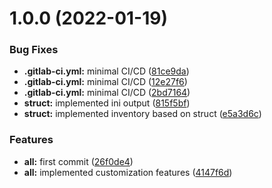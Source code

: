 # 1.0.0 (2022-01-19)


### Bug Fixes

* **.gitlab-ci.yml:** minimal CI/CD ([81ce9da](https://git.kqi.it/gitops/golang/ansible-openstack/commit/81ce9dabfa4b377ed5e8e134ef3cb39eb61a0d22))
* **.gitlab-ci.yml:** minimal CI/CD ([12e27f6](https://git.kqi.it/gitops/golang/ansible-openstack/commit/12e27f65826e6b3cc31b4ec974ce089860ece2cb))
* **.gitlab-ci.yml:** minimal CI/CD ([2bd7164](https://git.kqi.it/gitops/golang/ansible-openstack/commit/2bd7164a0ba731c29179d8b788e36a08e791b94a))
* **struct:** implemented ini output ([815f5bf](https://git.kqi.it/gitops/golang/ansible-openstack/commit/815f5bf01c54734715b0f31035b40e901581a143))
* **struct:** implemented inventory based on struct ([e5a3d6c](https://git.kqi.it/gitops/golang/ansible-openstack/commit/e5a3d6c36798331f320d4797b37b870bb067d6e2))


### Features

* **all:** first commit ([26f0de4](https://git.kqi.it/gitops/golang/ansible-openstack/commit/26f0de4e68ad5a71cc85fb51ac0c6a62b29f307c))
* **all:** implemented customization features ([4147f6d](https://git.kqi.it/gitops/golang/ansible-openstack/commit/4147f6d19c76fc44ffc05b3b493967279b6960d9))
